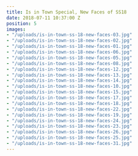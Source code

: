 ```yaml
---
title: Is in Town Special, New Faces of SS18
date: 2018-07-11 10:37:00 Z
position: 5
images:
- "/uploads/is-in-town-ss-18-new-faces-03.jpg"
- "/uploads/is-in-town-ss-18-new-faces-02.jpg"
- "/uploads/is-in-town-ss-18-new-faces-01.jpg"
- "/uploads/is-in-town-ss-18-new-faces-06.jpg"
- "/uploads/is-in-town-ss-18-new-faces-05.jpg"
- "/uploads/is-in-town-ss-18-new-faces-08.jpg"
- "/uploads/is-in-town-ss-18-new-faces-12.jpg"
- "/uploads/is-in-town-ss-18-new-faces-13.jpg"
- "/uploads/is-in-town-ss-18-new-faces-14.jpg"
- "/uploads/is-in-town-ss-18-new-faces-10.jpg"
- "/uploads/is-in-town-ss-18-new-faces-15.jpg"
- "/uploads/is-in-town-ss-18-new-faces-17.jpg"
- "/uploads/is-in-town-ss-18-new-faces-18.jpg"
- "/uploads/is-in-town-ss-18-new-faces-22.jpg"
- "/uploads/is-in-town-ss-18-new-faces-19.jpg"
- "/uploads/is-in-town-ss-18-new-faces-24.jpg"
- "/uploads/is-in-town-ss-18-new-faces-23.jpg"
- "/uploads/is-in-town-ss-18-new-faces-26.jpg"
- "/uploads/is-in-town-ss-18-new-faces-25.jpg"
- "/uploads/is-in-town-ss-18-new-faces-31.jpg"
---
```



